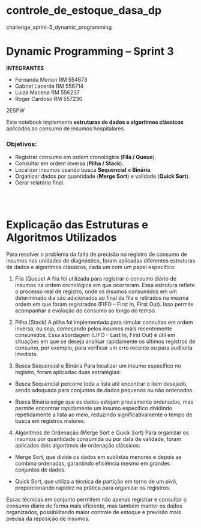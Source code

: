 # controle_de_estoque_dasa_dp
challenge_sprint-3_dynamic_programming

# Dynamic Programming – Sprint 3

**INTEGRANTES**
- Fernanda Menon RM 554673
- Gabriel Lacerda RM 556714
- Luiza Macena RM 556237
- Roger Cardoso RM 557230

2ESPW

 Este notebook implementa **estruturas de dados e algoritmos clássicos** aplicados ao consumo de insumos hospitalares.

### Objetivos:
- Registrar consumo em ordem cronológica (**Fila / Queue**).
- Consultar em ordem inversa (**Pilha / Stack**).
- Localizar insumos usando busca **Sequencial** e **Binária**.
- Organizar dados por quantidade (**Merge Sort**) e validade (**Quick Sort**).
- Gerar relatório final.

<br /><br />

# **Explicação das Estruturas e Algoritmos Utilizados**

Para resolver o problema da falta de precisão no registro de consumo de insumos nas unidades de diagnóstico, foram aplicadas diferentes estruturas de dados e algoritmos clássicos, cada um com um papel específico:

1. Fila (Queue)
A fila foi utilizada para registrar o consumo diário de insumos na ordem cronológica em que ocorreram. Essa estrutura reflete o processo real de registro, onde os insumos consumidos em um determinado dia são adicionados ao final da fila e retirados na mesma ordem em que foram registrados (FIFO – First In, First Out). Isso permite acompanhar a evolução do consumo ao longo do tempo.

2. Pilha (Stack)
A pilha foi implementada para simular consultas em ordem inversa, ou seja, começando pelos insumos mais recentemente consumidos. Essa abordagem (LIFO – Last In, First Out) é útil em situações em que se deseja analisar rapidamente os últimos registros de consumo, por exemplo, para verificar um erro recente ou para auditoria imediata.

3. Busca Sequencial e Binária
Para localizar um insumo específico no registro, foram aplicadas duas estratégias:

- Busca Sequencial percorre toda a lista até encontrar o item desejado, sendo adequada para conjuntos de dados pequenos ou não ordenados.

- Busca Binária exige que os dados estejam previamente ordenados, mas permite encontrar rapidamente um insumo específico dividindo repetidamente a lista ao meio, reduzindo significativamente o tempo de busca em registros maiores.

4. Algoritmos de Ordenação (Merge Sort e Quick Sort)
Para organizar os insumos por quantidade consumida ou por data de validade, foram aplicados dois algoritmos de ordenação clássicos:

- Merge Sort, que divide os dados em sublistas menores e depois as combina ordenadas, garantindo eficiência mesmo em grandes conjuntos de dados.

- Quick Sort, que utiliza a técnica de partição em torno de um pivô, proporcionando rapidez na prática para organizar os registros.

Essas técnicas em conjunto permitem não apenas registrar e consultar o consumo diário de forma mais eficiente, mas também manter os dados organizados, possibilitando maior controle de estoque e previsão mais precisa da reposição de insumos.
